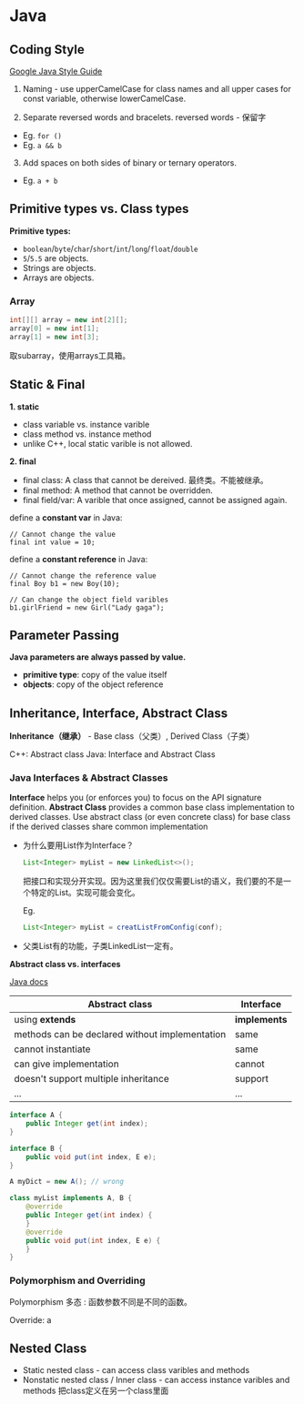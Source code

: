 <extoc></extoc>

# Java

## Coding Style
[Google Java Style Guide](https://google.github.io/styleguide/javaguide.html)

1. Naming - use upperCamelCase for class names and all upper cases for const variable, otherwise lowerCamelCase.

2. Separate reversed words and bracelets. 
reversed words - 保留字

- Eg. ```for ()```
- Eg. ```a && b```

3. Add spaces on both sides of binary or ternary operators.

- Eg. ```a + b```


## Primitive types vs. Class types

__Primitive types:__

- `boolean`/`byte`/`char`/`short`/`int`/`long`/`float`/`double`
- `5`/`5.5` are objects.
- Strings are objects.
- Arrays are objects.

### Array

```java
int[][] array = new int[2][];
array[0] = new int[1];
array[1] = new int[3];
```

取subarray，使用arrays工具箱。


## Static & Final

__1. static__

- class variable vs. instance varible
- class method vs. instance method
- unlike C++, local static varible is not allowed.

__2. final__

- final class: A class that cannot be dereived. 最终类。不能被继承。
- final method: A method that cannot be overridden.
- final field/var: A varible that once assigned, cannot be assigned again.

define a **constant var** in Java:

```
// Cannot change the value
final int value = 10;
```

define a **constant reference** in Java:

```
// Cannot change the reference value
final Boy b1 = new Boy(10);

// Can change the object field varibles
b1.girlFriend = new Girl("Lady gaga");
```

## Parameter Passing

**Java parameters are always passed by value.**

- **primitive type**: copy of the value itself
- **objects**: copy of the object reference

## Inheritance, Interface, Abstract Class

__Inheritance（继承）__ - Base class（父类）, Derived Class（子类）

C++: Abstract class
Java: Interface and Abstract Class

### Java Interfaces & Abstract Classes

**Interface** helps you (or enforces you) to focus on the API signature definition.
**Abstract Class** provides a common base class implementation to derived classes. Use abstract class (or even concrete class) for base class if the derived classes share common implementation

- 为什么要用List作为Interface？

    ```java
    List<Integer> myList = new LinkedList<>();
    ```

    把接口和实现分开实现。因为这里我们仅仅需要List的语义，我们要的不是一个特定的List。实现可能会变化。
    
    Eg.
     
    ```java
    List<Integer> myList = creatListFromConfig(conf);
    ```
    
- 父类List有的功能，子类LinkedList一定有。


__Abstract class vs. interfaces__

[Java docs](https://docs.oracle.com/javase/tutorial/java/IandI/abstract.html)

Abstract class | Interface
----|----
using **extends** | **implements**
methods can be declared without implementation | same
cannot instantiate | same
can give implementation | cannot
doesn't support multiple inheritance | support
... | ...


```java
interface A {
    public Integer get(int index);
}

interface B {
    public void put(int index, E e);
}

A myDict = new A(); // wrong

class myList implements A, B {
    @override
    public Integer get(int index) {
    }
    @override
    public void put(int index, E e) {
    }    
}
```

### Polymorphism and Overriding

Polymorphism 多态 : 函数参数不同是不同的函数。

Override: a 

## Nested Class

- Static nested class - can access class varibles and methods
- Nonstatic nested class / Inner class - can access instance varibles and methods
把class定义在另一个class里面